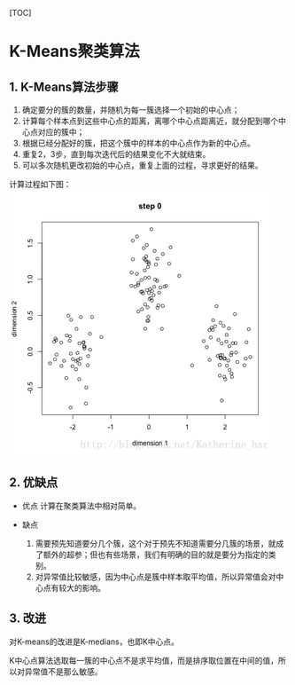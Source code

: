 [TOC]

# K-Means聚类算法

## 1. K-Means算法步骤

1. 确定要分的簇的数量，并随机为每一簇选择一个初始的中心点；
2. 计算每个样本点到这些中心点的距离，离哪个中心点距离近，就分配到哪个中心点对应的簇中；
3. 根据已经分配好的簇，把这个簇中的样本的中心点作为新的中心点。
4. 重复2，3步，直到每次迭代后的结果变化不大就结束。
5. 可以多次随机更改初始的中心点，重复上面的过程，寻求更好的结果。

计算过程如下图：
![k-means](./images/k-means.gif)

## 2. 优缺点

- 优点
  计算在聚类算法中相对简单。

- 缺点
  1. 需要预先知道要分几个簇，这个对于预先不知道需要分几簇的场景，就成了额外的超参；但也有些场景，我们有明确的目的就是要分为指定的类别。
  2. 对异常值比较敏感，因为中心点是簇中样本取平均值，所以异常值会对中心点有较大的影响。

## 3. 改进

对K-means的改进是K-medians，也即K中心点。

K中心点算法选取每一簇的中心点不是求平均值，而是排序取位置在中间的值，所以对异常值不是那么敏感。
